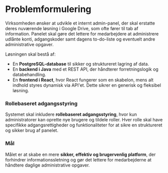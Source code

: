 # Problemformulering

Virksomheden ønsker at udvikle et internt admin-panel, der skal erstatte deres nuværende løsning i Google Drive, som ofte fører til tab af information. Panelet skal gøre det lettere for medarbejdere at administrere udlånte konti, adgangskoder samt dagens to-do-liste og eventuelt andre administrative opgaver.

Løsningen skal bestå af:
- En **PostgreSQL-database** til sikker og struktureret lagring af data.
- En **backend i Java** med et REST API, der håndterer forretningslogik og databehandling.
- En **frontend i React**, hvor React fungerer som en skabelon, mens alt indhold styres dynamisk via API'et. Dette sikrer en generisk og fleksibel løsning.

### Rollebaseret adgangsstyring
Systemet skal inkludere **rollebaseret adgangsstyring**, hvor kun administratorer kan oprette nye brugere og tildele roller. Hver rolle skal have specifikke adgangsrettigheder og funktionaliteter for at sikre en struktureret og sikker brug af panelet.

### Mål
Målet er at skabe en mere **sikker, effektiv og brugervenlig platform**, der forhindrer informationssletning og gør det lettere for medarbejderne at håndtere daglige administrative opgaver.
